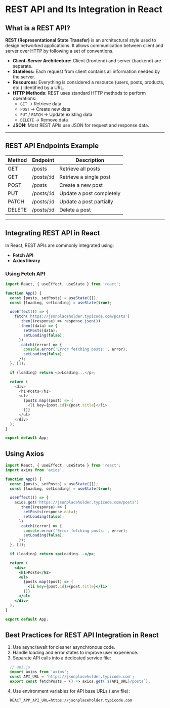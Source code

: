 # REST API and Its Integration in React

## What is a REST API?

**REST (Representational State Transfer)** is an architectural style used to design networked applications. It allows communication between client and server over HTTP by following a set of conventions.

- **Client-Server Architecture:** Client (frontend) and server (backend) are separate.
- **Stateless:** Each request from client contains all information needed by the server.
- **Resources:** Everything is considered a resource (users, posts, products, etc.) identified by a URL.
- **HTTP Methods:** REST uses standard HTTP methods to perform operations:
  - `GET` → Retrieve data
  - `POST` → Create new data
  - `PUT` / `PATCH` → Update existing data
  - `DELETE` → Remove data
- **JSON:** Most REST APIs use JSON for request and response data.

---

## REST API Endpoints Example

| Method | Endpoint                | Description                  |
|--------|------------------------|------------------------------|
| GET    | /posts                 | Retrieve all posts           |
| GET    | /posts/:id             | Retrieve a single post       |
| POST   | /posts                 | Create a new post            |
| PUT    | /posts/:id             | Update a post completely     |
| PATCH  | /posts/:id             | Update a post partially      |
| DELETE | /posts/:id             | Delete a post                |

---

## Integrating REST API in React

In React, REST APIs are commonly integrated using:

- **Fetch API**
- **Axios library**

### Using Fetch API

```javascript
import React, { useEffect, useState } from 'react';

function App() {
  const [posts, setPosts] = useState([]);
  const [loading, setLoading] = useState(true);

  useEffect(() => {
    fetch('https://jsonplaceholder.typicode.com/posts')
      .then((response) => response.json())
      .then((data) => {
        setPosts(data);
        setLoading(false);
      })
      .catch((error) => {
        console.error('Error fetching posts:', error);
        setLoading(false);
      });
  }, []);

  if (loading) return <p>Loading...</p>;

  return (
    <div>
      <h1>Posts</h1>
      <ul>
        {posts.map((post) => (
          <li key={post.id}>{post.title}</li>
        ))}
      </ul>
    </div>
  );
}

export default App;
```
## Using Axios
```jsx
import React, { useEffect, useState } from 'react';
import axios from 'axios';

function App() {
  const [posts, setPosts] = useState([]);
  const [loading, setLoading] = useState(true);

  useEffect(() => {
    axios.get('https://jsonplaceholder.typicode.com/posts')
      .then((response) => {
        setPosts(response.data);
        setLoading(false);
      })
      .catch((error) => {
        console.error('Error fetching posts:', error);
        setLoading(false);
      });
  }, []);

  if (loading) return <p>Loading...</p>;

  return (
    <div>
      <h1>Posts</h1>
      <ul>
        {posts.map((post) => (
          <li key={post.id}>{post.title}</li>
        ))}
      </ul>
    </div>
  );
}

export default App;
```

## Best Practices for REST API Integration in React

  1. Use async/await for cleaner asynchronous code.
  2. Handle loading and error states to improve user experience.
  3. Separate API calls into a dedicated service file:
  ```js
    // api.js
    import axios from 'axios';
    const API_URL = 'https://jsonplaceholder.typicode.com';
    export const fetchPosts = () => axios.get(`${API_URL}/posts`);
  ```
  4. Use environment variables for API base URLs (.env file):
  ```env
    REACT_APP_API_URL=https://jsonplaceholder.typicode.com
   ```
    
